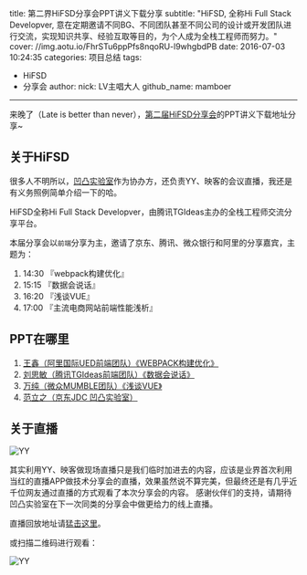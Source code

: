 title: 第二界HiFSD分享会PPT讲义下载分享
subtitle: "HiFSD, 全称Hi Full Stack Developver, 意在定期邀请不同BG、不同团队甚至不同公司的设计或开发团队进行交流，实现知识共享、经验互取等目的，为个人成为全栈工程师而努力。"
cover: //img.aotu.io/FhrSTu6ppPfs8nqoRU-l9whgbdPB
date: 2016-07-03 10:24:35
categories: 项目总结
tags:
  - HiFSD
  - 分享会
author:
    nick: LV主唱大人
    github_name: mamboer
---

来晚了（Late is better than never），[第二届HiFSD分享会](http://digg.tgideas.qq.com/hifsd/)的PPT讲义下载地址分享~

<!-- more -->

## 关于HiFSD

很多人不明所以，[凹凸实验室](//aotu.io)作为协办方，还负责YY、映客的会议直播，我还是有义务照例简单介绍一下的哈。

HiFSD全称Hi Full Stack Developver，由腾讯TGIdeas主办的全栈工程师交流分享平台。

本届分享会以`前端`分享为主，邀请了京东、腾讯、微众银行和阿里的分享嘉宾，主题为：

1. 14:30 『webpack构建优化』
2. 15:15 『数据会说话』
3. 16:20 『浅谈VUE』
4. 17:00 『主流电商网站前端性能浅析』

## PPT在哪里

1. [王鑫（阿里国际UED前端团队）《WEBPACK构建优化》](http://tgideas.qq.com/hiFSD/2nd/report/1wangxin.zip)
2. [刘思敏（腾讯TGIdeas前端团队）《数据会说话》](http://tgideas.qq.com/hiFSD/2nd/report/2liusimin.zip)
3. [万纯（微众MUMBLE团队）《浅谈VUE》](http://tgideas.qq.com/hiFSD/2nd/report/3wanchun.zip)
4. [范立之（京东JDC 凹凸实验室）](http://tgideas.qq.com/hiFSD/2nd/report/4fanlizhi.pdf.zip)

## 关于直播

![YY](https://img.aotu.io/Fi4G4OzGM1idinbuVDHEUm4qT3-_)

其实利用YY、映客做现场直播只是我们临时加进去的内容，应该是业界首次利用当红的直播APP做技术分享会的直播，效果虽然说不算完美，但最终还是有几乎近千位网友通过直播的方式观看了本次分享会的内容。
感谢伙伴们的支持，请期待凹凸实验室在下一次同类的分享会中做更给力的线上直播。

直播回放地址请[猛击这里](http://w.3g.yy.com/s/play/moblive.html?pid=15013x03_1330966843_1560925621_1466663707_1466663696)。

或扫描二维码进行观看：

![YY](https://img.aotu.io/FtpJiOi-IAzwxu1L3RJ8nhz_Jdlh)


